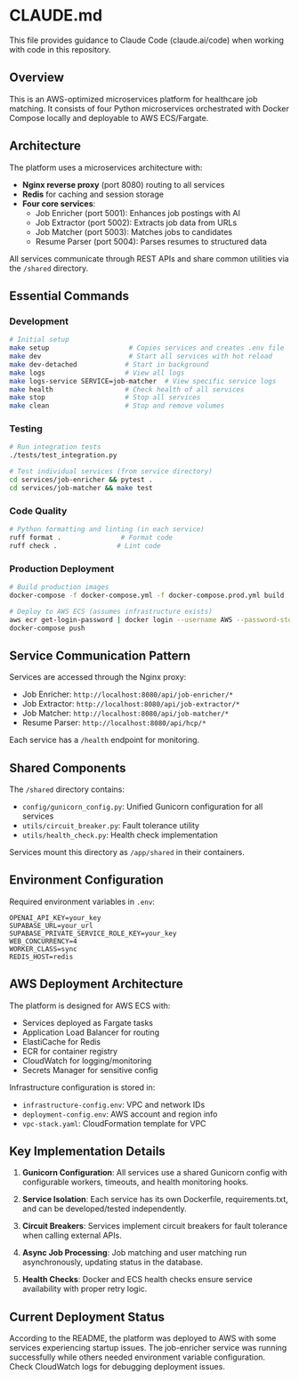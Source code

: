 # CLAUDE.md

This file provides guidance to Claude Code (claude.ai/code) when working with code in this repository.

## Overview

This is an AWS-optimized microservices platform for healthcare job matching. It consists of four Python microservices orchestrated with Docker Compose locally and deployable to AWS ECS/Fargate.

## Architecture

The platform uses a microservices architecture with:
- **Nginx reverse proxy** (port 8080) routing to all services
- **Redis** for caching and session storage
- **Four core services**:
  - Job Enricher (port 5001): Enhances job postings with AI
  - Job Extractor (port 5002): Extracts job data from URLs
  - Job Matcher (port 5003): Matches jobs to candidates
  - Resume Parser (port 5004): Parses resumes to structured data

All services communicate through REST APIs and share common utilities via the `/shared` directory.

## Essential Commands

### Development
```bash
# Initial setup
make setup                    # Copies services and creates .env file
make dev                      # Start all services with hot reload
make dev-detached            # Start in background
make logs                    # View all logs
make logs-service SERVICE=job-matcher  # View specific service logs
make health                  # Check health of all services
make stop                    # Stop all services
make clean                   # Stop and remove volumes
```

### Testing
```bash
# Run integration tests
./tests/test_integration.py

# Test individual services (from service directory)
cd services/job-enricher && pytest .
cd services/job-matcher && make test
```

### Code Quality
```bash
# Python formatting and linting (in each service)
ruff format .               # Format code
ruff check .               # Lint code
```

### Production Deployment
```bash
# Build production images
docker-compose -f docker-compose.yml -f docker-compose.prod.yml build

# Deploy to AWS ECS (assumes infrastructure exists)
aws ecr get-login-password | docker login --username AWS --password-stdin $ECR_URI
docker-compose push
```

## Service Communication Pattern

Services are accessed through the Nginx proxy:
- Job Enricher: `http://localhost:8080/api/job-enricher/*`
- Job Extractor: `http://localhost:8080/api/job-extractor/*`
- Job Matcher: `http://localhost:8080/api/job-matcher/*`
- Resume Parser: `http://localhost:8080/api/hcp/*`

Each service has a `/health` endpoint for monitoring.

## Shared Components

The `/shared` directory contains:
- `config/gunicorn_config.py`: Unified Gunicorn configuration for all services
- `utils/circuit_breaker.py`: Fault tolerance utility
- `utils/health_check.py`: Health check implementation

Services mount this directory as `/app/shared` in their containers.

## Environment Configuration

Required environment variables in `.env`:
```
OPENAI_API_KEY=your_key
SUPABASE_URL=your_url
SUPABASE_PRIVATE_SERVICE_ROLE_KEY=your_key
WEB_CONCURRENCY=4
WORKER_CLASS=sync
REDIS_HOST=redis
```

## AWS Deployment Architecture

The platform is designed for AWS ECS with:
- Services deployed as Fargate tasks
- Application Load Balancer for routing
- ElastiCache for Redis
- ECR for container registry
- CloudWatch for logging/monitoring
- Secrets Manager for sensitive config

Infrastructure configuration is stored in:
- `infrastructure-config.env`: VPC and network IDs
- `deployment-config.env`: AWS account and region info
- `vpc-stack.yaml`: CloudFormation template for VPC

## Key Implementation Details

1. **Gunicorn Configuration**: All services use a shared Gunicorn config with configurable workers, timeouts, and health monitoring hooks.

2. **Service Isolation**: Each service has its own Dockerfile, requirements.txt, and can be developed/tested independently.

3. **Circuit Breakers**: Services implement circuit breakers for fault tolerance when calling external APIs.

4. **Async Job Processing**: Job matching and user matching run asynchronously, updating status in the database.

5. **Health Checks**: Docker and ECS health checks ensure service availability with proper retry logic.

## Current Deployment Status

According to the README, the platform was deployed to AWS with some services experiencing startup issues. The job-enricher service was running successfully while others needed environment variable configuration. Check CloudWatch logs for debugging deployment issues.